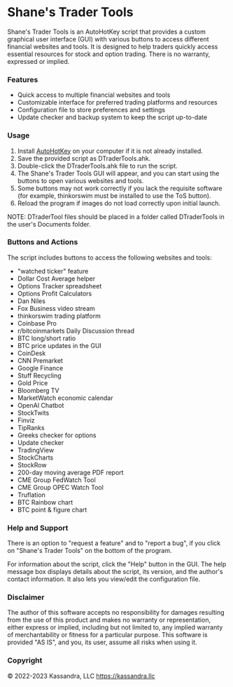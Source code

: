 # Shane's Trader Tools
Shane's Trader Tools is an AutoHotKey script that provides a custom graphical user interface (GUI) with various buttons to access different financial websites and tools.
It is designed to help traders quickly access essential resources for stock and option trading.
There is no warranty, expressed or implied.

### Features
* Quick access to multiple financial websites and tools
* Customizable interface for preferred trading platforms and resources
* Configuration file to store preferences and settings
* Update checker and backup system to keep the script up-to-date

### Usage
1. Install [AutoHotKey](https://www.autohotkey.com/) on your computer if it is not already installed.
2. Save the provided script as DTraderTools.ahk.
3. Double-click the DTraderTools.ahk file to run the script.
4. The Shane's Trader Tools GUI will appear, and you can start using the buttons to open various websites and tools.
5. Some buttons may not work correctly if you lack the requisite software (for example, thinkorswim must be installed to use the ToS button).
6. Reload the program if images do not load correctly upon initial launch.

NOTE: DTraderTool files should be placed in a folder called DTraderTools in the user's Documents folder.

### Buttons and Actions
The script includes buttons to access the following websites and tools:
* "watched ticker" feature
* Dollar Cost Average helper
* Options Tracker spreadsheet
* Options Profit Calculators
* Dan Niles
* Fox Business video stream
* thinkorswim trading platform
* Coinbase Pro
* r/bitcoinmarkets Daily Discussion thread
* BTC long/short ratio
* BTC price updates in the GUI
* CoinDesk
* CNN Premarket
* Google Finance
* Stuff Recycling
* Gold Price
* Bloomberg TV
* MarketWatch economic calendar
* OpenAI Chatbot
* StockTwits
* Finviz
* TipRanks
* Greeks checker for options
* Update checker
* TradingView
* StockCharts
* StockRow
* 200-day moving average PDF report
* CME Group FedWatch Tool
* CME Group OPEC Watch Tool
* Truflation
* BTC Rainbow chart
* BTC point & figure chart

### Help and Support
There is an option to "request a feature" and to "report a bug", if you click on "Shane's Trader Tools" on the bottom of the program.

For information about the script, click the "Help" button in the GUI. The help message box displays details about the script, its version, and the author's contact information. 
It also lets you view/edit the configuration file.

### Disclaimer
The author of this software accepts no responsibility for damages resulting from the use of this product and makes no warranty or representation, either express or implied, including but not limited to, any implied warranty of merchantability or fitness for a particular purpose. This software is provided "AS IS", and you, its user, assume all risks when using it.

### Copyright
© 2022-2023 Kassandra, LLC https://kassandra.llc
